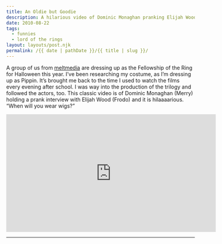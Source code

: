 ```yaml
---
title: An Oldie but Goodie
description: A hilarious video of Dominic Monaghan pranking Elijah Wood.
date: 2010-08-22
tags: 
  - funnies
  - lord of the rings
layout: layouts/post.njk
permalink: /{{ date | pathDate }}/{{ title | slug }}/
---
```


A group of us from [meltmedia](http://meltmedia.com) are dressing up as the Fellowship of the Ring for Halloween this year. I’ve been researching my costume, as I’m dressing up as Pippin. It’s brought me back to the time I used to watch the films every evening after school. I was way into the production of the trilogy and followed the actors, too. This classic video is of Dominic Monaghan (Merry) holding a prank interview with Elijah Wood (Frodo) and it is hilaaaarious. “When will you wear wigs?”

<iframe class="youtube-video" width="560" height="315" src="https://www.youtube.com/embed/yd8jfzN5OkI" title="YouTube video player" frameborder="0" allow="accelerometer; autoplay; clipboard-write; encrypted-media; gyroscope; picture-in-picture; web-share" allowfullscreen></iframe>

---
